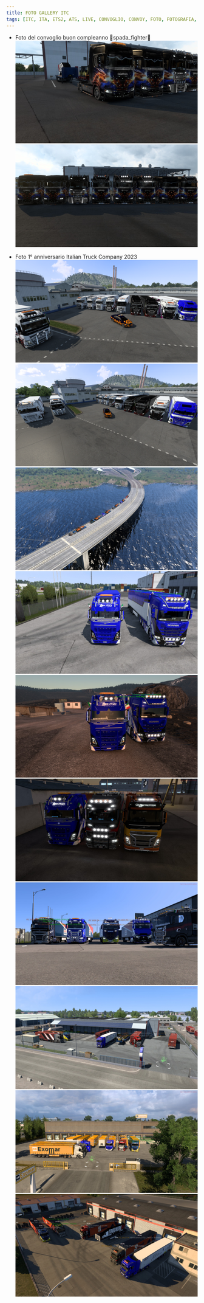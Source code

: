 ```yaml
---
title: FOTO GALLERY ITC
tags: [ITC, ITA, ETS2, ATS, LIVE, CONVOGLIO, CONVOY, FOTO, FOTOGRAFIA, CAMION]
---
```


- Foto del convoglio buon compleanno 🎂spada_fighter🎂
![IMG1](./20231221230343_1.jpg)
![IMG2](./20231221230351_1.jpg)

- Foto 1° anniversario Italian Truck Company 2023
![IMG3](./ets2_20240203_223717_000.png)
![IMG4](./ets2_20240203_223717_00.jpg)
![IMG5](./20240704220902_1.jpg)
![IMG6](./20240723220717_1.jpg)
![IMG7](./20240723234439_1.jpg)
![IMG8](./20240725231852_1.jpg)
![IMG9](./20240727221118_1.jpg)
![IMG10](./20240730220945_1.jpg)
![IMG11](./20240730223642_1.jpg)
![IMG12](./20240730225046_1.jpg)